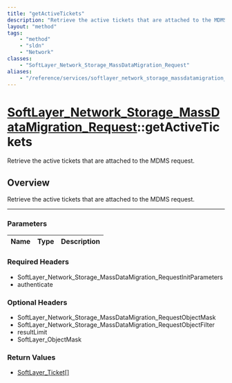 ```yaml
---
title: "getActiveTickets"
description: "Retrieve the active tickets that are attached to the MDMS request."
layout: "method"
tags:
    - "method"
    - "sldn"
    - "Network"
classes:
    - "SoftLayer_Network_Storage_MassDataMigration_Request"
aliases:
    - "/reference/services/softlayer_network_storage_massdatamigration_request/getActiveTickets"
---
```

# [SoftLayer_Network_Storage_MassDataMigration_Request](/reference/services/SoftLayer_Network_Storage_MassDataMigration_Request)::getActiveTickets


Retrieve the active tickets that are attached to the MDMS request.


## Overview 
Retrieve the active tickets that are attached to the MDMS request.

-----

### Parameters 
|Name | Type | Description |
| --- | --- | --- |


### Required Headers
* SoftLayer_Network_Storage_MassDataMigration_RequestInitParameters
* authenticate


### Optional Headers
* SoftLayer_Network_Storage_MassDataMigration_RequestObjectMask
* SoftLayer_Network_Storage_MassDataMigration_RequestObjectFilter
* resultLimit
* SoftLayer_ObjectMask

### Return Values
* <a href='/reference/datatypes/SoftLayer_Ticket'>SoftLayer_Ticket[] </a>




